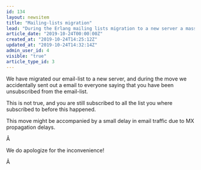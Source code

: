 ```yaml
---
id: 134
layout: newsitem
title: "Mailing-lists migration"
lead: "During the Erlang mailing lists migration to a new server a mass \"You have been unsubscribed\" email accidentally was sent."
article_date: "2019-10-24T00:00:00Z"
created_at: "2019-10-24T14:25:12Z"
updated_at: "2019-10-24T14:32:14Z"
admin_user_id: 4
visible: "true"
article_type_id: 3
---
```


We have migrated our email-list to a new server, and during the move we accidentally sent out a email to everyone saying that you have been unsubscribed from the email-list.

This is not true, and you are still subscribed to all the list you where subscribed to before this happened.

This move might be accompanied by a small delay in email traffic due to MX propagation delays.

Â 

We do apologize for the inconvenience!

Â 
